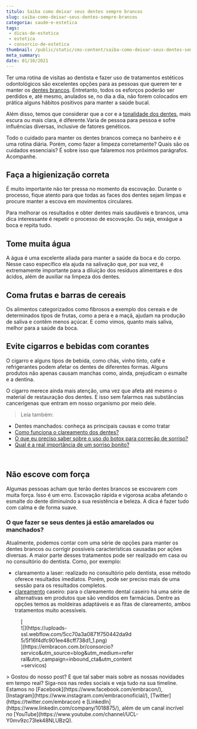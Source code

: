 ```yaml
---
titulo: Saiba como deixar seus dentes sempre brancos
slug: saiba-como-deixar-seus-dentes-sempre-brancos
categoria: saude-e-estetica
tags:
 - dicas-de-estetica
 - estetica
 - consorcio-de-estetica
thumbnail: /public/static/cms-content/saiba-como-deixar-seus-dentes-sempre-brancos.jpeg
meta_summary: 
date: 01/10/2021
---
```

Ter uma rotina de visitas ao dentista e fazer uso de tratamentos estéticos odontológicos são excelentes opções para as pessoas que querem ter e manter os [dentes brancos](https://www.embracon.com.br/blog/como-funciona-o-clareamento-dos-dentes). Entretanto, todos os esforços poderão ser perdidos e, até mesmo, anulados se, no dia a dia, não forem colocados em prática alguns hábitos positivos para manter a saúde bucal.

Além disso, temos que considerar que a cor e a [tonalidade dos dentes](https://www.embracon.com.br/blog/dentes-manchados-conheca-as-principais-causas-e-como-tratar), mais escura ou mais clara, é diferente.Varia de pessoa para pessoa e sofre influências diversas, inclusive de fatores genéticos.

Todo o cuidado para manter os dentes brancos começa no banheiro e é uma rotina diária. Porém, como fazer a limpeza corretamente? Quais são os cuidados essenciais? É sobre isso que falaremos nos próximos parágrafos. Acompanhe.

Faça a higienização correta
---------------------------

É muito importante não ter pressa no momento da escovação. Durante o processo, fique atento para que todas as faces dos dentes sejam limpas e procure manter a escova em movimentos circulares.

Para melhorar os resultados e obter dentes mais saudáveis e brancos, uma dica interessante é repetir o processo de escovação. Ou seja, enxágue a boca e repita tudo.

Tome muita água
---------------

A água é uma excelente aliada para manter a saúde da boca e do corpo. Nesse caso específico ela ajuda na salivação que, por sua vez, é extremamente importante para a diluição dos resíduos alimentares e dos ácidos, além de auxiliar na limpeza dos dentes.

Coma frutas e barras de cereais
-------------------------------

Os alimentos categorizados como fibrosos a exemplo dos cereais e de determinados tipos de frutas, como a pera e a maçã, ajudam na produção de saliva e contêm menos açúcar. E como vimos, quanto mais saliva, melhor para a saúde da boca.

Evite cigarros e bebidas com corantes
-------------------------------------

O cigarro e alguns tipos de bebida, como chás, vinho tinto, café e refrigerantes podem afetar os dentes de diferentes formas. Alguns produtos não apenas causam manchas como, ainda, prejudicam o esmalte e a dentina.

O cigarro merece ainda mais atenção, uma vez que afeta até mesmo o material de restauração dos dentes. E isso sem falarmos nas substâncias cancerígenas que entram em nosso organismo por meio dele.

> Leia também:

- <a target="_blank">Dentes manchados: conheça as principais causas e como tratar</a>
- [Como funciona o clareamento dos dentes?](https://www.embracon.com.br/blog/como-funciona-o-clareamento-dos-dentes)
- [O que eu preciso saber sobre o uso do botox para correção de sorriso?](https://www.embracon.com.br/blog/o-que-eu-preciso-saber-sobre-o-uso-do-botox-para-correcao-de-sorriso)
- [Qual é a real importância de um sorriso bonito?](https://www.embracon.com.br/blog/qual-e-a-real-importancia-de-um-sorriso-bonito)

‍

Não escove com força
--------------------

Algumas pessoas acham que terão dentes brancos se escovarem com muita força. Isso é um erro. Escovação rápida e vigorosa acaba afetando o esmalte do dente diminuindo a sua resistência e beleza. A dica é fazer tudo com calma e de forma suave.

### O que fazer se seus dentes já estão amarelados ou manchados?

Atualmente, podemos contar com uma série de opções para manter os dentes brancos ou corrigir possíveis características causadas por ações diversas. A maior parte desses tratamentos pode ser realizado em casa ou no consultório do dentista. Como, por exemplo:

- clareamento a laser: realizado no consultório pelo dentista, esse método oferece resultados imediatos. Porém, pode ser preciso mais de uma sessão para os resultados completos.
- [clareamento](https://www.embracon.com.br/blog/como-funciona-o-clareamento-dos-dentes) caseiro: para o clareamento dental caseiro há uma série de alternativas em produtos que são vendidos em farmácias. Dentre as opções temos as moldeiras adaptáveis e as fitas de clareamento, ambos tratamentos muito acessíveis.

<figure class="w-richtext-figure-type-image w-richtext-align-center" style="max-width:310px">[<div>![](https://uploads-ssl.webflow.com/5cc70a3a0871f750442da9d5/5f16f4dfc901ee48cff738d1_1.png)</div>](https://embracon.com.br/consorcio?servico&utm_source=blog&utm_medium=referral&utm_campaign=inbound_cta&utm_content=servicos)</figure>> Gostou do nosso post? E que tal saber mais sobre as nossas novidades em tempo real? Siga-nos nas redes sociais e veja tudo na sua timeline. Estamos no [Facebook](https://www.facebook.com/embracon/), [Instagram](https://www.instagram.com/embraconoficial/), [Twitter](https://twitter.com/embracon) e [LinkedIn](https://www.linkedin.com/company/1018875/), além de um canal incrível no [YouTube](https://www.youtube.com/channel/UCL-Y0mv9zc73Iek48NLUBzQ).
